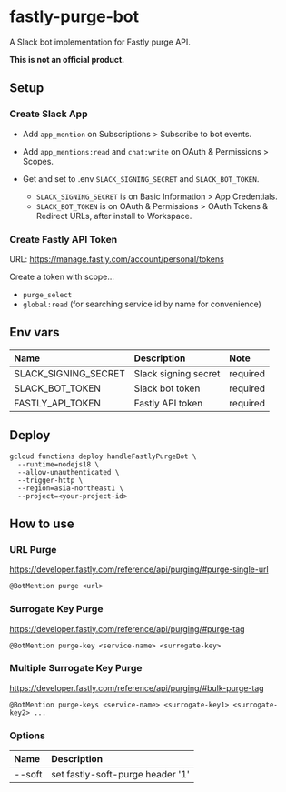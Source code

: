 # fastly-purge-bot

A Slack bot implementation for Fastly purge API.

**This is not an official product.**

## Setup

### Create Slack App

- Add `app_mention` on Subscriptions > Subscribe to bot events.
- Add `app_mentions:read` and `chat:write` on OAuth & Permissions > Scopes.
- Get and set to .env `SLACK_SIGNING_SECRET` and `SLACK_BOT_TOKEN`.

  - `SLACK_SIGNING_SECRET` is on Basic Information > App Credentials.
  - `SLACK_BOT_TOKEN` is on OAuth & Permissions > OAuth Tokens & Redirect URLs, after install to Workspace.

### Create Fastly API Token

URL: https://manage.fastly.com/account/personal/tokens

Create a token with scope...

- `purge_select`
- `global:read` (for searching service id by name for convenience)

## Env vars

| Name                 | Description          | Note     |
| :------------------- | :------------------- | :------- |
| SLACK_SIGNING_SECRET | Slack signing secret | required |
| SLACK_BOT_TOKEN      | Slack bot token      | required |
| FASTLY_API_TOKEN     | Fastly API token     | required |

## Deploy

```shell
gcloud functions deploy handleFastlyPurgeBot \
  --runtime=nodejs18 \
  --allow-unauthenticated \
  --trigger-http \
  --region=asia-northeast1 \
  --project=<your-project-id>
```

## How to use

### URL Purge

https://developer.fastly.com/reference/api/purging/#purge-single-url

```
@BotMention purge <url>
```

### Surrogate Key Purge

https://developer.fastly.com/reference/api/purging/#purge-tag

```
@BotMention purge-key <service-name> <surrogate-key>
```

### Multiple Surrogate Key Purge

https://developer.fastly.com/reference/api/purging/#bulk-purge-tag

```
@BotMention purge-keys <service-name> <surrogate-key1> <surrogate-key2> ...
```

### Options

| Name   | Description                      |
| :----- | :------------------------------- |
| --soft | set fastly-soft-purge header '1' |
